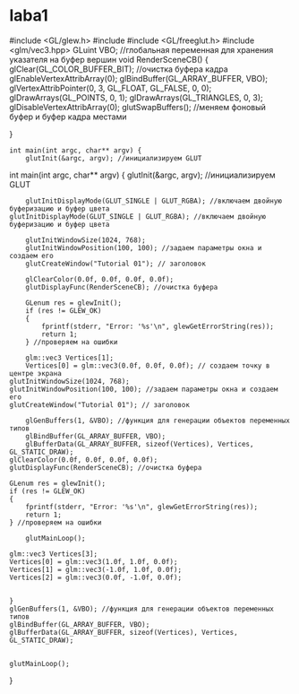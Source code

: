 # laba1

#include <GL/glew.h>
#include <iostream>
#include <GL/freeglut.h>
#include <glm/vec3.hpp>
GLuint VBO; //глобальная переменная для хранения указателя на буфер вершин
void RenderSceneCB() {
	glClear(GL_COLOR_BUFFER_BIT); //очистка буфера кадра
	glEnableVertexAttribArray(0);
	glBindBuffer(GL_ARRAY_BUFFER, VBO);
	glVertexAttribPointer(0, 3, GL_FLOAT, GL_FALSE, 0, 0);
	glDrawArrays(GL_POINTS, 0, 1);
	glDrawArrays(GL_TRIANGLES, 0, 3);
	glDisableVertexAttribArray(0);
	glutSwapBuffers();  //меняем фоновый буфер и буфер кадра местами

}


	int main(int argc, char** argv) {
		glutInit(&argc, argv); //инициализируем GLUT
int main(int argc, char** argv) {
	glutInit(&argc, argv); //инициализируем GLUT

		glutInitDisplayMode(GLUT_SINGLE | GLUT_RGBA); //включаем двойную буферизацию и буфер цвета
	glutInitDisplayMode(GLUT_SINGLE | GLUT_RGBA); //включаем двойную буферизацию и буфер цвета

		glutInitWindowSize(1024, 768);
		glutInitWindowPosition(100, 100); //задаем параметры окна и создаем его
		glutCreateWindow("Tutorial 01"); // заголовок

		glClearColor(0.0f, 0.0f, 0.0f, 0.0f);
		glutDisplayFunc(RenderSceneCB); //очистка буфера

		GLenum res = glewInit();
		if (res != GLEW_OK)
		{
			fprintf(stderr, "Error: '%s'\n", glewGetErrorString(res));
			return 1;
		} //проверяем на ошибки

		glm::vec3 Vertices[1];
		Vertices[0] = glm::vec3(0.0f, 0.0f, 0.0f); // создаем точку в центре экрана
	glutInitWindowSize(1024, 768);
	glutInitWindowPosition(100, 100); //задаем параметры окна и создаем его
	glutCreateWindow("Tutorial 01"); // заголовок

		glGenBuffers(1, &VBO); //функция для генерации объектов переменных типов
		glBindBuffer(GL_ARRAY_BUFFER, VBO);
		glBufferData(GL_ARRAY_BUFFER, sizeof(Vertices), Vertices, GL_STATIC_DRAW);
	glClearColor(0.0f, 0.0f, 0.0f, 0.0f);
	glutDisplayFunc(RenderSceneCB); //очистка буфера

	GLenum res = glewInit();
	if (res != GLEW_OK)
	{
		fprintf(stderr, "Error: '%s'\n", glewGetErrorString(res));
		return 1;
	} //проверяем на ошибки

		glutMainLoop();

	glm::vec3 Vertices[3];
	Vertices[0] = glm::vec3(1.0f, 1.0f, 0.0f);
	Vertices[1] = glm::vec3(-1.0f, 1.0f, 0.0f);
	Vertices[2] = glm::vec3(0.0f, -1.0f, 0.0f);


	}
	glGenBuffers(1, &VBO); //функция для генерации объектов переменных типов
	glBindBuffer(GL_ARRAY_BUFFER, VBO);
	glBufferData(GL_ARRAY_BUFFER, sizeof(Vertices), Vertices, GL_STATIC_DRAW);


	glutMainLoop();



}
